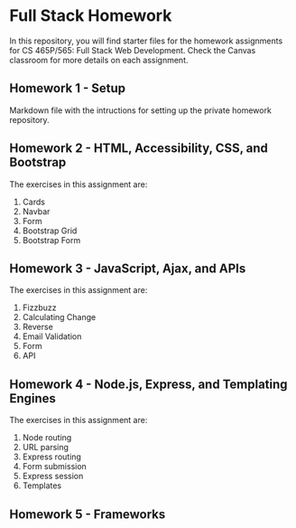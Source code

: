 # Full Stack Homework

In this repository, you will find starter files for the homework assignments for CS 465P/565: Full Stack Web Development. Check the Canvas classroom for more details on each assignment.

## Homework 1 - Setup

Markdown file with the intructions for setting up the private homework repository.

## Homework 2 - HTML, Accessibility, CSS, and Bootstrap

The exercises in this assignment are:

1. Cards 
2. Navbar 
3. Form 
4. Bootstrap Grid 
5. Bootstrap Form 

## Homework 3 - JavaScript, Ajax, and APIs

The exercises in this assignment are:

1. Fizzbuzz 
2. Calculating Change 
3. Reverse 
4. Email Validation 
5. Form 
6. API 

## Homework 4 - Node.js, Express, and Templating Engines

The exercises in this assignment are:

1. Node routing 
2. URL parsing 
3. Express routing 
4. Form submission 
5. Express session 
6. Templates 

## Homework 5 - Frameworks
